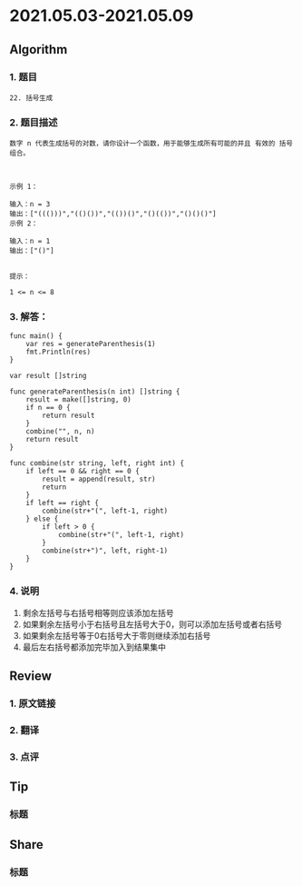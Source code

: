 # 2021.05.03-2021.05.09

## Algorithm
### 1. 题目
```
22. 括号生成
```
### 2. 题目描述
```
数字 n 代表生成括号的对数，请你设计一个函数，用于能够生成所有可能的并且 有效的 括号组合。

 

示例 1：

输入：n = 3
输出：["((()))","(()())","(())()","()(())","()()()"]
示例 2：

输入：n = 1
输出：["()"]
 

提示：

1 <= n <= 8

```

### 3. 解答：
```golang
func main() {
	var res = generateParenthesis(1)
	fmt.Println(res)
}

var result []string

func generateParenthesis(n int) []string {
	result = make([]string, 0)
	if n == 0 {
		return result
	}
	combine("", n, n)
	return result
}

func combine(str string, left, right int) {
	if left == 0 && right == 0 {
		result = append(result, str)
		return
	}
	if left == right {
		combine(str+"(", left-1, right)
	} else {
		if left > 0 {
			combine(str+"(", left-1, right)
		}
		combine(str+")", left, right-1)
	}
}
```
### 4. 说明
1. 剩余左括号与右括号相等则应该添加左括号
2. 如果剩余左括号小于右括号且左括号大于0，则可以添加左括号或者右括号
3. 如果剩余左括号等于0右括号大于零则继续添加右括号
4. 最后左右括号都添加完毕加入到结果集中

## Review
### 1. 原文链接


### 2. 翻译


### 3. 点评


## Tip
### 标题


## Share
### 标题